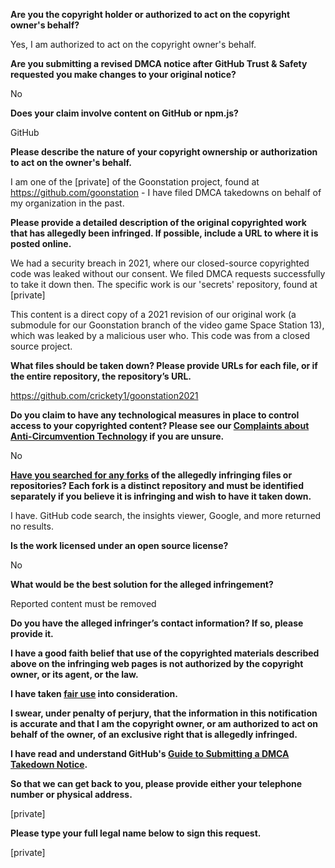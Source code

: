 **Are you the copyright holder or authorized to act on the copyright owner's behalf?**

Yes, I am authorized to act on the copyright owner's behalf.

**Are you submitting a revised DMCA notice after GitHub Trust & Safety requested you make changes to your original notice?**

No

**Does your claim involve content on GitHub or npm.js?**

GitHub

**Please describe the nature of your copyright ownership or authorization to act on the owner's behalf.**

I am one of the [private] of the Goonstation project, found at https://github.com/goonstation - I have filed DMCA takedowns on behalf of my organization in the past.

**Please provide a detailed description of the original copyrighted work that has allegedly been infringed. If possible, include a URL to where it is posted online.**

We had a security breach in 2021, where our closed-source copyrighted code was leaked without our consent. We filed DMCA requests successfully to take it down then.
The specific work is our 'secrets' repository, found at [private]

This content is a direct copy of a 2021 revision of our original work (a submodule for our Goonstation branch of the video game Space Station 13), which was leaked by a malicious user who. This code was from a closed source project.

**What files should be taken down? Please provide URLs for each file, or if the entire repository, the repository’s URL.**

https://github.com/crickety1/goonstation2021

**Do you claim to have any technological measures in place to control access to your copyrighted content? Please see our <a href="https://docs.github.com/articles/guide-to-submitting-a-dmca-takedown-notice#complaints-about-anti-circumvention-technology">Complaints about Anti-Circumvention Technology</a> if you are unsure.**

No

**<a href="https://docs.github.com/articles/dmca-takedown-policy#b-what-about-forks-or-whats-a-fork">Have you searched for any forks</a> of the allegedly infringing files or repositories? Each fork is a distinct repository and must be identified separately if you believe it is infringing and wish to have it taken down.**

I have. GitHub code search, the insights viewer, Google, and more returned no results.

**Is the work licensed under an open source license?**

No

**What would be the best solution for the alleged infringement?**

Reported content must be removed

**Do you have the alleged infringer’s contact information? If so, please provide it.**

**I have a good faith belief that use of the copyrighted materials described above on the infringing web pages is not authorized by the copyright owner, or its agent, or the law.**

**I have taken <a href="https://www.lumendatabase.org/topics/22">fair use</a> into consideration.**

**I swear, under penalty of perjury, that the information in this notification is accurate and that I am the copyright owner, or am authorized to act on behalf of the owner, of an exclusive right that is allegedly infringed.**

**I have read and understand GitHub's <a href="https://docs.github.com/articles/guide-to-submitting-a-dmca-takedown-notice/">Guide to Submitting a DMCA Takedown Notice</a>.**

**So that we can get back to you, please provide either your telephone number or physical address.**

[private]

**Please type your full legal name below to sign this request.**

[private]
